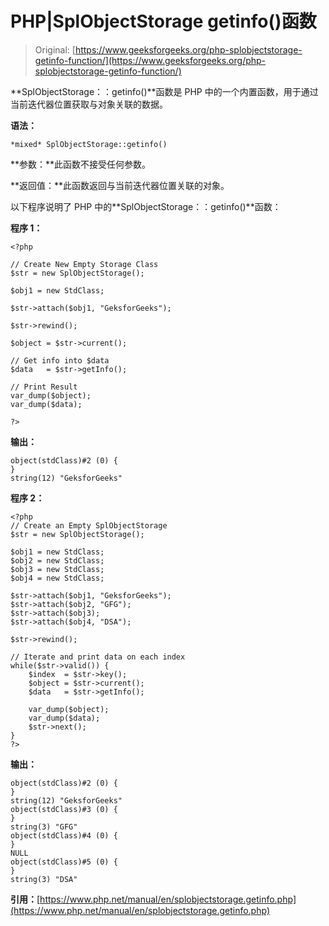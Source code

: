 # PHP|SplObjectStorage getinfo()函数

> Original: [https://www.geeksforgeeks.org/php-splobjectstorage-getinfo-function/](https://www.geeksforgeeks.org/php-splobjectstorage-getinfo-function/)

**SplObjectStorage：：getinfo()**函数是 PHP 中的一个内置函数，用于通过当前迭代器位置获取与对象关联的数据。

**语法：**

```
*mixed* SplObjectStorage::getinfo()
```

**参数：**此函数不接受任何参数。

**返回值：**此函数返回与当前迭代器位置关联的对象。

以下程序说明了 PHP 中的**SplObjectStorage：：getinfo()**函数：

**程序 1：**

```
<?php

// Create New Empty Storage Class
$str = new SplObjectStorage();

$obj1 = new StdClass;

$str->attach($obj1, "GeksforGeeks");

$str->rewind();

$object = $str->current(); 

// Get info into $data 
$data   = $str->getInfo();

// Print Result
var_dump($object);
var_dump($data);

?>
```

**输出：**

```
object(stdClass)#2 (0) {
}
string(12) "GeksforGeeks"

```

**程序 2：**

```
<?php
// Create an Empty SplObjectStorage
$str = new SplObjectStorage();

$obj1 = new StdClass;
$obj2 = new StdClass;
$obj3 = new StdClass;
$obj4 = new StdClass;

$str->attach($obj1, "GeksforGeeks");
$str->attach($obj2, "GFG");
$str->attach($obj3);
$str->attach($obj4, "DSA");

$str->rewind();

// Iterate and print data on each index
while($str->valid()) {
    $index  = $str->key();
    $object = $str->current(); 
    $data   = $str->getInfo();

    var_dump($object);
    var_dump($data);
    $str->next();
}
?>
```

**输出：**

```
object(stdClass)#2 (0) {
}
string(12) "GeksforGeeks"
object(stdClass)#3 (0) {
}
string(3) "GFG"
object(stdClass)#4 (0) {
}
NULL
object(stdClass)#5 (0) {
}
string(3) "DSA"

```

**引用：**[https://www.php.net/manual/en/splobjectstorage.getinfo.php](https://www.php.net/manual/en/splobjectstorage.getinfo.php)